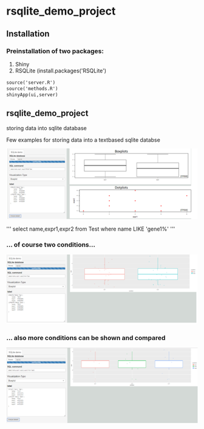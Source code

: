 # rsqlite_demo_project

## Installation

### Preinstallation of two packages:
1. Shiny
2. RSQLite (install.packages('RSQLite')

```source('ui.R')
source('server.R')
source('methods.R')
shinyApp(ui,server)
```

## rsqlite_demo_project
storing data into sqlite database

Few examples for storing data into a textbased sqlite databse

![alt text](https://github.com/nthomasCUBE/rsqlite_demo_project/blob/master/Figure1v5.png)

'''
select name,expr1,expr2 from Test where name LIKE 'gene1%'
'''

### ... of course two conditions...
![alt text](https://github.com/nthomasCUBE/rsqlite_demo_project/blob/master/Figure1v5c.png)

### ... also more conditions can be shown and compared
![alt text](https://github.com/nthomasCUBE/rsqlite_demo_project/blob/master/Figure1v5b.png)
